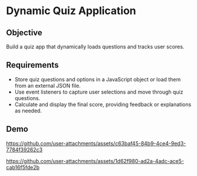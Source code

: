 # Dynamic Quiz Application

## Objective
Build a quiz app that dynamically loads questions and tracks user scores.
## Requirements
- Store quiz questions and options in a JavaScript object or load them from an external JSON file.
- Use event listeners to capture user selections and move through quiz questions.
- Calculate and display the final score, providing feedback or explanations as needed.
## Demo

https://github.com/user-attachments/assets/c63baf45-84b9-4ce4-9ed3-7784f39262c3


https://github.com/user-attachments/assets/1d62f980-ad2a-4adc-ace5-cab16f5fde2b